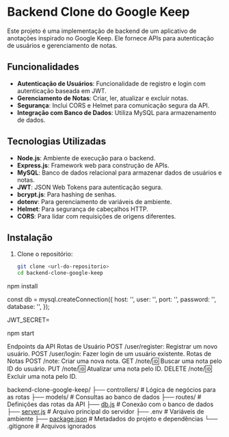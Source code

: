 # Backend Clone do Google Keep

Este projeto é uma implementação de backend de um aplicativo de anotações inspirado no Google Keep. Ele fornece APIs para autenticação de usuários e gerenciamento de notas.

## Funcionalidades

- **Autenticação de Usuários**: Funcionalidade de registro e login com autenticação baseada em JWT.
- **Gerenciamento de Notas**: Criar, ler, atualizar e excluir notas.
- **Segurança**: Inclui CORS e Helmet para comunicação segura da API.
- **Integração com Banco de Dados**: Utiliza MySQL para armazenamento de dados.

## Tecnologias Utilizadas

- **Node.js**: Ambiente de execução para o backend.
- **Express.js**: Framework web para construção de APIs.
- **MySQL**: Banco de dados relacional para armazenar dados de usuários e notas.
- **JWT**: JSON Web Tokens para autenticação segura.
- **bcrypt.js**: Para hashing de senhas.
- **dotenv**: Para gerenciamento de variáveis de ambiente.
- **Helmet**: Para segurança de cabeçalhos HTTP.
- **CORS**: Para lidar com requisições de origens diferentes.

## Instalação

1. Clone o repositório:
   ```bash
   git clone <url-do-repositorio>
   cd backend-clone-google-keep

npm install

const db = mysql.createConnection({
    host: '<seu-host-do-banco>',
    user: '<seu-usuario-do-banco>',
    port: '<sua-porta-do-banco>',
    password: '<sua-senha-do-banco>',
    database: '<seu-nome-do-banco>',
});

JWT_SECRET=<sua-chave-secreta>


npm start

Endpoints da API
Rotas de Usuário
POST /user/register: Registrar um novo usuário.
POST /user/login: Fazer login de um usuário existente.
Rotas de Notas
POST /note: Criar uma nova nota.
GET /note/:id: Buscar uma nota pelo ID do usuário.
PUT /note/:id: Atualizar uma nota pelo ID.
DELETE /note/:id: Excluir uma nota pelo ID.

backend-clone-google-keep/
├── controllers/       # Lógica de negócios para as rotas
├── models/            # Consultas ao banco de dados
├── routes/            # Definições das rotas da API
├── [db.js](http://_vscodecontentref_/1)              # Conexão com o banco de dados
├── [server.js](http://_vscodecontentref_/2)          # Arquivo principal do servidor
├── .env               # Variáveis de ambiente
├── [package.json](http://_vscodecontentref_/3)       # Metadados do projeto e dependências
└── .gitignore         # Arquivos ignorados

